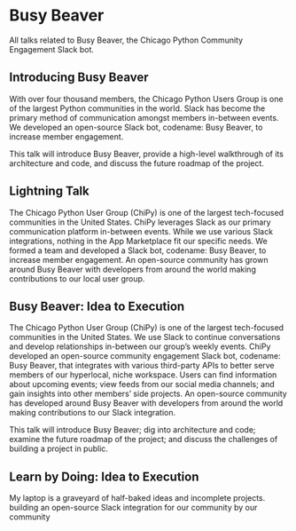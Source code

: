 # Busy Beaver

All talks related to Busy Beaver, the Chicago Python Community Engagement Slack bot.

## Introducing Busy Beaver

With over four thousand members, the Chicago Python Users Group is one of the largest Python communities in the world. Slack has become the primary method of communication amongst members in-between events. We developed an open-source Slack bot, codename: Busy Beaver, to increase member engagement.

This talk will introduce Busy Beaver, provide a high-level walkthrough of its architecture and code, and discuss the future roadmap of the project.

## Lightning Talk

The Chicago Python User Group (ChiPy) is one of the largest tech-focused communities in the United States. ChiPy leverages Slack as our primary communication platform in-between events. While we use various Slack integrations, nothing in the App Marketplace fit our specific needs. We formed a team and developed a Slack bot, codename: Busy Beaver, to increase member engagement. An open-source community has grown around Busy Beaver with developers from around the world making contributions to our local user group.

## Busy Beaver: Idea to Execution

The Chicago Python User Group (ChiPy) is one of the largest tech-focused communities in the United States. We use Slack to continue conversations and develop relationships in-between our group’s weekly events. ChiPy developed an open-source community engagement Slack bot, codename: Busy Beaver, that integrates with various third-party APIs to better serve members of our hyperlocal, niche workspace. Users can find information about upcoming events; view feeds from our social media channels; and gain insights into other members’ side projects. An open-source community has developed around Busy Beaver with developers from around the world making contributions to our Slack integration.

This talk will introduce Busy Beaver; dig into architecture and code; examine the future roadmap of the project; and discuss the challenges of building a project in public.

## Learn by Doing: Idea to Execution

My laptop is a graveyard of half-baked ideas and incomplete projects.
building an open-source Slack integration for our community by our community

